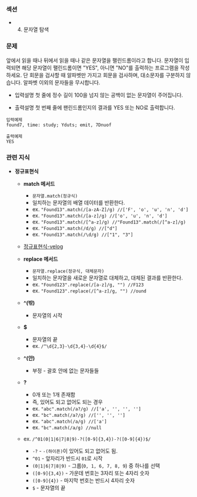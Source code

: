 ### 섹션

- 4. 문자열 탐색

### 문제

앞에서 읽을 때나 뒤에서 읽을 때나 같은 문자열을 팰린드롬이라고 합니다.
문자열이 입력되면 해당 문자열이 팰린드롬이면 "YES", 아니면 "NO"를 출력하는 프로그램을 작성하세요.
단 회문을 검사할 때 알파벳만 가지고 회문을 검사하며, 대소문자를 구분하지 않습니다.
알파벳 이외의 문자들을 무시합니다.

- 입력설명
  첫 줄에 정수 길이 100을 넘지 않는 공백이 없는 문자열이 주어집니다.

- 출력설명
  첫 번째 줄에 팬린드롬인지의 결과를 YES 또는 NO로 출력합니다.

```
입력예제
found7, time: study; Yduts; emit, 7Dnuof

출력예제
YES

```

### 관련 지식

- **정규표현식**

  - **match 메서드**
    - `문자열.match(정규식)`
    - 일치하는 문자열의 배열 데이터를 반환한다.
    - ex. `"Found13".match(/[a-zA-Z]/g) //['F', 'o', 'u', 'n', 'd']`
    - ex. `"Found13".match(/[a-z]/g) //['o', 'u', 'n', 'd']`
    - ex. `"Found13".match(/[^a-z]/g) //"Found13".match(/[^a-z]/g)`
    - ex. `"Found13".match(/d/g) //["d"]`
    - ex. `"Found13".match(/\d/g) //["1", "3"]`
  - [정규표현식-velog](https://velog.io/@jangws/JS-%EC%A0%95%EA%B7%9C%ED%91%9C%ED%98%84%EC%8B%9D%ED%8A%B9%EC%88%98%EB%AC%B8%EC%9E%90-%EC%88%AB%EC%9E%90-%EB%93%B1-6766k8d6)

  - **replace 메서드**

    - `문자열.replace(정규식, 대체문자)`
    - 일치하는 문자열을 새로운 문자열로 대체하고, 대체된 결과를 반환한다.
    - ex. `"Found123".replace(/[a-z]/g, "") //F123`
    - ex. `"Found123".replace(/[^a-z]/g, "") //ound`

  - **^(밖)**
    - 문자열의 시작
  - **$**
    - 문자열의 끝
    - ex. `/^\d{2,3}-\d{3,4}-\d{4}$/`
  - **^(안)**
    - 부정 - 괄호 안에 없는 문자들들
  - **?**

    - 0개 또는 1개 존재함
    - 즉, 있어도 되고 없어도 되는 경우
    - ex. `"abc".match(/a?/g) //['a', '', '', '']`
    - ex. `"bc".match(/a?/g) //['', '', '']`
    - ex. `"abc".match(/a/g) //['a']`
    - ex. `"bc".match(/a/g) //null`

  - ex. `/^01(0|1|6|7|8|9)-?([0-9]{3,4})-?([0-9]{4})$/`
    - `-?` - `-(하이픈)`이 있어도 되고 없어도 됨.
    - `^01` - 앞자리가 반드시 `01`로 시작
    - `(0|1|6|7|8|9)` - 그룹(`0, 1, 6, 7, 8, 9`) 중 하나를 선택
    - `([0-9]{3,4})` - 가운데 번호는 3자리 또는 4자리 숫자
    - `([0-9]{4})` - 마지막 번호는 반드시 4자리 숫자
    - `$` - 문자열의 끝
